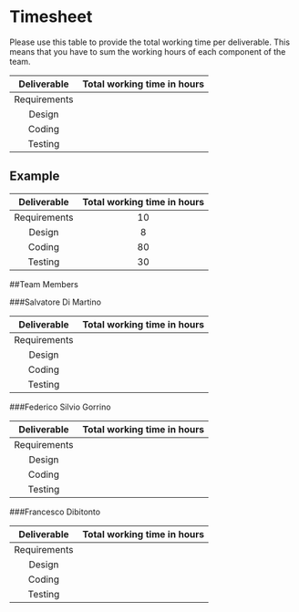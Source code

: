 # Timesheet

Please use this table to provide the total working time per deliverable. This means that you have to sum the working hours of each component of the team.

| Deliverable | Total working time in hours |
|:-----------:|:------------------:|
|Requirements| |
|Design | |
|Coding | |
|Testing | |


## Example

| Deliverable | Total working time in hours |
|:-----------:|:------------------:|
|Requirements| 10 |
|Design | 8 |
|Coding | 80 |
|Testing | 30 |

##Team Members

###Salvatore Di Martino

| Deliverable | Total working time in hours |
|:-----------:|:------------------:|
|Requirements| |
|Design | |
|Coding | |
|Testing | |

###Federico Silvio Gorrino

| Deliverable | Total working time in hours |
|:-----------:|:------------------:|
|Requirements| |
|Design | |
|Coding | |
|Testing | |

###Francesco Dibitonto

| Deliverable | Total working time in hours |
|:-----------:|:------------------:|
|Requirements| |
|Design | |
|Coding | |
|Testing | |